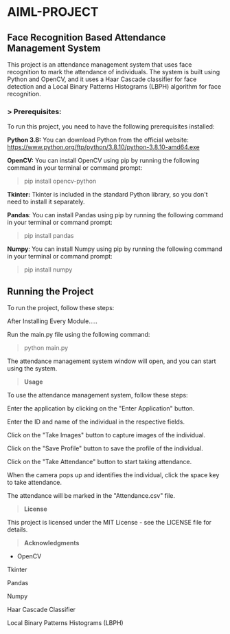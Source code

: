# AIML-PROJECT
## **Face Recognition Based Attendance Management System**

This project is an attendance management system that uses face recognition to mark the attendance of individuals. The system is built using Python and OpenCV, and it uses a Haar Cascade classifier for face detection and a Local Binary Patterns Histograms (LBPH) algorithm for face recognition.

### > **Prerequisites:**

To run this project, you need to have the following prerequisites installed:

**Python 3.8:** You can download Python from the official website: https://www.python.org/ftp/python/3.8.10/python-3.8.10-amd64.exe

**OpenCV:** You can install OpenCV using pip by running the following command in your terminal or command prompt:

> pip install opencv-python

**Tkinter:** Tkinter is included in the standard Python library, so you don't need to install it separately.

**Pandas**: You can install Pandas using pip by running the following command in your terminal or command prompt:

> pip install pandas

**Numpy**: You can install Numpy using pip by running the following command in your terminal or command prompt:

> pip install numpy

## **Running the Project**
To run the project, follow these steps:

After Installing Every Module.....

Run the main.py file using the following command:

> python main.py

The attendance management system window will open, and you can start using the system.

> **Usage**

To use the attendance management system, follow these steps:

Enter the application by clicking on the "Enter Application" button.

Enter the ID and name of the individual in the respective fields.

Click on the "Take Images" button to capture images of the individual.

Click on the "Save Profile" button to save the profile of the individual.

Click on the "Take Attendance" button to start taking attendance.

When the camera pops up and identifies the individual, click the space key to take attendance.

The attendance will be marked in the "Attendance.csv" file.

> **License**

This project is licensed under the MIT License - see the LICENSE file for details.

> **Acknowledgments**

- OpenCV

Tkinter

Pandas

Numpy

Haar Cascade Classifier

Local Binary Patterns Histograms (LBPH)
